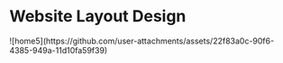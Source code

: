 <h1> Website Layout Design </h1>
![home5](https://github.com/user-attachments/assets/22f83a0c-90f6-4385-949a-11d10fa59f39)
